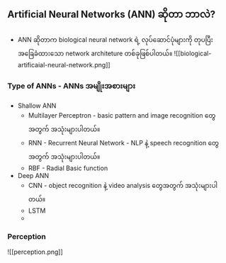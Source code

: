 
Artificial Neural Networks (ANN) ဆိုတာ ဘာလဲ?
----
- ANN ဆိုတာက  biological neural network ရဲ့ လုပ်ဆောင်ပုံများကို တုပပြီး အခြေခံထားသော network architeture တစ်ခုဖြစ်ပါတယ်။
 ![[biological-artificaial-neural-network.png]]
### Type of ANNs - ANNs အမျိုးအစားများ

-  Shallow ANN
	- Multilayer Perceptron - basic pattern and image recognition တွေအတွက် အသုံးများပါတယ်။
	- RNN - Recurrent Neural Network - NLP နဲ့ speech recognition တွေအတွက် အသုံးများပါတယ်။
	- RBF - Radial Basic function 
- Deep ANN
	- CNN - object recognition နဲ့ video analysis တွေအတွက် အသုံးများပါတယ်။
	- LSTM
	- 
###  Perception 

![[perception.png]]

